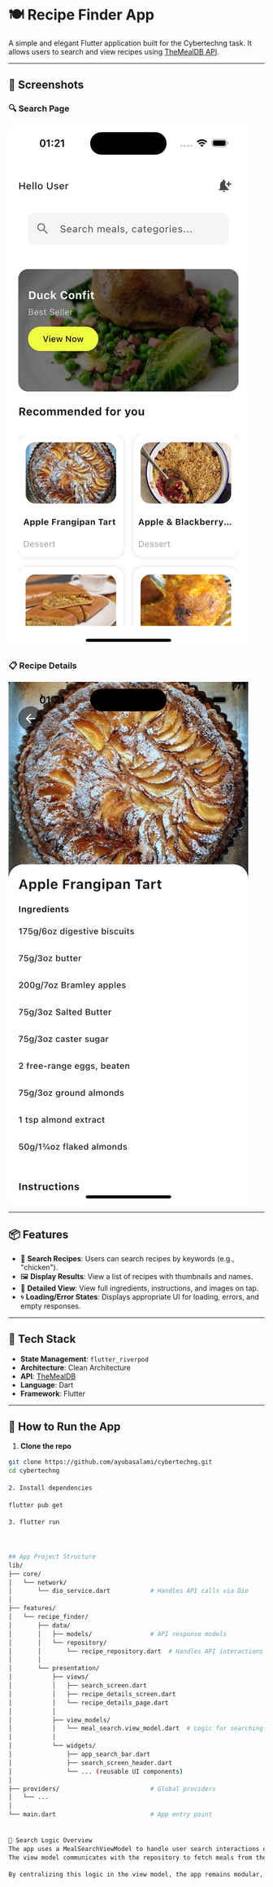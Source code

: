 # 🍽️ Recipe Finder App

A simple and elegant Flutter application built for the Cybertechng task. It allows users to search and view recipes using [TheMealDB API](https://www.themealdb.com/api.php).

---

## 📸 Screenshots

### 🔍 Search Page
![Search Page](assets/screenshots/search_page.png)

### 📋 Recipe Details
![Details Page](assets/screenshots/details_page.png)

---

## 📦 Features

- 🔎 **Search Recipes**: Users can search recipes by keywords (e.g., "chicken").
- 🖼️ **Display Results**: View a list of recipes with thumbnails and names.
- 📖 **Detailed View**: View full ingredients, instructions, and images on tap.
- 🌀 **Loading/Error States**: Displays appropriate UI for loading, errors, and empty responses.

---

## 🔧 Tech Stack

- **State Management**: `flutter_riverpod`
- **Architecture**: Clean Architecture
- **API**: [TheMealDB](https://www.themealdb.com/api/json/v1/1/search.php?s=chicken)
- **Language**: Dart
- **Framework**: Flutter

---

## 🚀 How to Run the App

1. **Clone the repo**

```bash
git clone https://github.com/ayubasalami/cybertechng.git
cd cybertechng

2. Install dependencies

flutter pub get

3. flutter run



## App Project Structure 
lib/
├── core/
│   └── network/
│       └── dio_service.dart           # Handles API calls via Dio
│
├── features/
│   └── recipe_finder/
│       ├── data/
│       │   ├── models/                # API response models
│       │   └── repository/
│       │       └── recipe_repository.dart  # Handles API interactions
│       │
│       └── presentation/
│           ├── views/
│           │   ├── search_screen.dart
│           │   ├── recipe_details_screen.dart
│           │   └── recipe_details_page.dart
│           │
│           ├── view_models/
│           │   └── meal_search.view_model.dart  # Logic for searching recipes
│           │
│           └── widgets/
│               ├── app_search_bar.dart
│               ├── search_screen_header.dart
│               └── ... (reusable UI components)
│
├── providers/                         # Global providers
│   └── ...                           
│
└── main.dart                          # App entry point


🧠 Search Logic Overview
The app uses a MealSearchViewModel to handle user search interactions efficiently and responsively. When a user types into the search bar, the input is not immediately sent to the server. Instead, a short delay (called a debounce) is used to wait until the user stops typing before making the API call. This reduces unnecessary requests and improves performance.
The view model communicates with the repository to fetch meals from the API based on the user’s search keyword. It also manages different UI states such as loading, error, and displaying results. This ensures that the user sees appropriate feedback depending on whether the app is fetching data, has results to show, or encounters an error.

By centralizing this logic in the view model, the app remains modular, maintainable, and easy to test.



